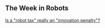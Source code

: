 ## The Week in Robots

[Is a "robot tax" really an "innovation penalty"?](https://techcrunch.com/2017/04/22/save-the-robots-from-taxes/)
